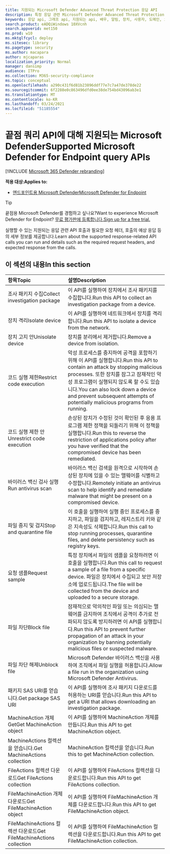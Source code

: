 ```yaml
---
title: 지원되는 Microsoft Defender Advanced Threat Protection 응답 API
description: 특정 응답 관련 Microsoft Defender Advanced Threat Protection API 호출에 대해 자세히 알아보습니다.
keywords: 응답 api, 그래프 api, 지원되는 api, 배우, 알림, 장치, 사용자, 도메인, ip, 파일
search.product: eADQiWindows 10XVcnh
search.appverid: met150
ms.prod: w10
ms.mktglfcycl: deploy
ms.sitesec: library
ms.pagetype: security
ms.author: macapara
author: mjcaparas
localization_priority: Normal
manager: dansimp
audience: ITPro
ms.collection: M365-security-compliance
ms.topic: conceptual
ms.openlocfilehash: a290c431f6d81b23896ddf77e7c7a47de378de22
ms.sourcegitcommit: 6f2288e0c863496dfd0ee38de754bd43096ab3e1
ms.translationtype: MT
ms.contentlocale: ko-KR
ms.lasthandoff: 03/24/2021
ms.locfileid: "51185554"
---
```

# <a name="supported-microsoft-defender-for-endpoint-query-apis"></a><span data-ttu-id="27a78-104">끝점 쿼리 API에 대해 지원되는 Microsoft Defender</span><span class="sxs-lookup"><span data-stu-id="27a78-104">Supported Microsoft Defender for Endpoint query APIs</span></span> 

[!INCLUDE [Microsoft 365 Defender rebranding](../../includes/microsoft-defender.md)]


<span data-ttu-id="27a78-105">**적용 대상:**</span><span class="sxs-lookup"><span data-stu-id="27a78-105">**Applies to:**</span></span>
- [<span data-ttu-id="27a78-106">엔드포인트용 Microsoft Defender</span><span class="sxs-lookup"><span data-stu-id="27a78-106">Microsoft Defender for Endpoint</span></span>](https://go.microsoft.com/fwlink/p/?linkid=2154037)

> [!TIP]
> <span data-ttu-id="27a78-107">끝점용 Microsoft Defender를 경험하고 싶나요?</span><span class="sxs-lookup"><span data-stu-id="27a78-107">Want to experience Microsoft Defender for Endpoint?</span></span> [<span data-ttu-id="27a78-108">무료 평가판에 등록합니다.</span><span class="sxs-lookup"><span data-stu-id="27a78-108">Sign up for a free trial.</span></span>](https://www.microsoft.com/microsoft-365/windows/microsoft-defender-atp?ocid=docs-wdatp-supported-response-apis-abovefoldlink) 

<span data-ttu-id="27a78-109">실행할 수 있는 지원되는 응답 관련 API 호출과 필요한 요청 헤더, 호출의 예상 응답 등의 세부 정보를 제공합니다.</span><span class="sxs-lookup"><span data-stu-id="27a78-109">Learn about the supported response-related API calls you can run and details such as the required request headers, and expected response from the calls.</span></span>

## <a name="in-this-section"></a><span data-ttu-id="27a78-110">이 섹션의 내용</span><span class="sxs-lookup"><span data-stu-id="27a78-110">In this section</span></span>
<span data-ttu-id="27a78-111">항목</span><span class="sxs-lookup"><span data-stu-id="27a78-111">Topic</span></span> | <span data-ttu-id="27a78-112">설명</span><span class="sxs-lookup"><span data-stu-id="27a78-112">Description</span></span>
:---|:---
<span data-ttu-id="27a78-113">조사 패키지 수집</span><span class="sxs-lookup"><span data-stu-id="27a78-113">Collect investigation package</span></span> | <span data-ttu-id="27a78-114">이 API를 실행하여 장치에서 조사 패키지를 수집합니다.</span><span class="sxs-lookup"><span data-stu-id="27a78-114">Run this API to collect an investigation package from a device.</span></span>
<span data-ttu-id="27a78-115">장치 격리</span><span class="sxs-lookup"><span data-stu-id="27a78-115">Isolate device</span></span> | <span data-ttu-id="27a78-116">이 API를 실행하여 네트워크에서 장치를 격리합니다.</span><span class="sxs-lookup"><span data-stu-id="27a78-116">Run this API to isolate a device from the network.</span></span>
<span data-ttu-id="27a78-117">장치 고지 안</span><span class="sxs-lookup"><span data-stu-id="27a78-117">Unisolate device</span></span> | <span data-ttu-id="27a78-118">장치를 분리에서 제거합니다.</span><span class="sxs-lookup"><span data-stu-id="27a78-118">Remove a device from isolation.</span></span> 
<span data-ttu-id="27a78-119">코드 실행 제한</span><span class="sxs-lookup"><span data-stu-id="27a78-119">Restrict code execution</span></span> | <span data-ttu-id="27a78-120">악성 프로세스를 중지하여 공격을 포함하기 위해 이 API를 실행합니다.</span><span class="sxs-lookup"><span data-stu-id="27a78-120">Run this API to contain an attack by stopping malicious processes.</span></span> <span data-ttu-id="27a78-121">또한 장치를 잠그고 잠재적인 악성 프로그램이 실행되지 않도록 할 수도 있습니다.</span><span class="sxs-lookup"><span data-stu-id="27a78-121">You can also lock down a device and prevent subsequent attempts of potentially malicious programs from running.</span></span>
<span data-ttu-id="27a78-122">코드 실행 제한 안</span><span class="sxs-lookup"><span data-stu-id="27a78-122">Unrestrict code execution</span></span> | <span data-ttu-id="27a78-123">손상된 장치가 수정된 것이 확인된 후 응용 프로그램 제한 정책을 되돌리기 위해 이 정책을 실행합니다.</span><span class="sxs-lookup"><span data-stu-id="27a78-123">Run this to reverse the restriction of applications policy after you have verified that the compromised device has been remediated.</span></span>
<span data-ttu-id="27a78-124">바이러스 백신 검사 실행</span><span class="sxs-lookup"><span data-stu-id="27a78-124">Run antivirus scan</span></span> | <span data-ttu-id="27a78-125">바이러스 백신 검색을 원격으로 시작하여 손상된 장치에 있을 수 있는 맬웨어를 식별하고 수정합니다.</span><span class="sxs-lookup"><span data-stu-id="27a78-125">Remotely initiate an antivirus scan to help identify and remediate malware that might be present on a compromised device.</span></span>
<span data-ttu-id="27a78-126">파일 중지 및 검지</span><span class="sxs-lookup"><span data-stu-id="27a78-126">Stop and quarantine file</span></span> |  <span data-ttu-id="27a78-127">이 호출을 실행하여 실행 중인 프로세스를 중지하고, 파일을 검지하고, 레지스트리 키와 같은 지속성도 삭제합니다.</span><span class="sxs-lookup"><span data-stu-id="27a78-127">Run this call to stop running processes, quarantine  files, and delete persistency such as registry keys.</span></span>
<span data-ttu-id="27a78-128">요청 샘플</span><span class="sxs-lookup"><span data-stu-id="27a78-128">Request sample</span></span> | <span data-ttu-id="27a78-129">특정 장치에서 파일의 샘플을 요청하려면 이 호출을 실행합니다.</span><span class="sxs-lookup"><span data-stu-id="27a78-129">Run this call to request a sample of a file from a specific device.</span></span> <span data-ttu-id="27a78-130">파일은 장치에서 수집되고 보안 저장소에 업로드됩니다.</span><span class="sxs-lookup"><span data-stu-id="27a78-130">The file will be collected from the device and uploaded to a secure storage.</span></span>
<span data-ttu-id="27a78-131">파일 차단</span><span class="sxs-lookup"><span data-stu-id="27a78-131">Block file</span></span> | <span data-ttu-id="27a78-132">잠재적으로 악의적인 파일 또는 의심되는 맬웨어를 금지하여 조직에서 공격이 추가로 전파되지 않도록 방지하려면 이 API를 실행합니다.</span><span class="sxs-lookup"><span data-stu-id="27a78-132">Run this API to prevent further propagation of an attack in your organization by banning potentially malicious files or suspected malware.</span></span> 
<span data-ttu-id="27a78-133">파일 차단 해제</span><span class="sxs-lookup"><span data-stu-id="27a78-133">Unblock file</span></span> | <span data-ttu-id="27a78-134">Microsoft Defender 바이러스 백신을 사용하여 조직에서 파일 실행을 허용합니다.</span><span class="sxs-lookup"><span data-stu-id="27a78-134">Allow a file run in the organization using Microsoft Defender Antivirus.</span></span>
<span data-ttu-id="27a78-135">패키지 SAS URI를 얻습니다.</span><span class="sxs-lookup"><span data-stu-id="27a78-135">Get package SAS URI</span></span> | <span data-ttu-id="27a78-136">이 API를 실행하여 조사 패키지 다운로드를 허용하는 URI를 얻습니다.</span><span class="sxs-lookup"><span data-stu-id="27a78-136">Run this API to get a URI that allows downloading an investigation package.</span></span>
<span data-ttu-id="27a78-137">MachineAction 개체 Get</span><span class="sxs-lookup"><span data-stu-id="27a78-137">Get MachineAction object</span></span> | <span data-ttu-id="27a78-138">이 API를 실행하여 MachineAction 개체를 만듭니다.</span><span class="sxs-lookup"><span data-stu-id="27a78-138">Run this API to get MachineAction object.</span></span>
<span data-ttu-id="27a78-139">MachineActions 컬렉션을 얻습니다.</span><span class="sxs-lookup"><span data-stu-id="27a78-139">Get MachineActions collection</span></span> | <span data-ttu-id="27a78-140">MachineAction 컬렉션을 얻습니다.</span><span class="sxs-lookup"><span data-stu-id="27a78-140">Run this to get MachineAction collection.</span></span>
<span data-ttu-id="27a78-141">FileActions 컬렉션 다운로드</span><span class="sxs-lookup"><span data-stu-id="27a78-141">Get FileActions collection</span></span> | <span data-ttu-id="27a78-142">이 API를 실행하여 FileActions 컬렉션을 다운로드합니다.</span><span class="sxs-lookup"><span data-stu-id="27a78-142">Run this API to get FileActions collection.</span></span>
<span data-ttu-id="27a78-143">FileMachineAction 개체 다운로드</span><span class="sxs-lookup"><span data-stu-id="27a78-143">Get FileMachineAction object</span></span> | <span data-ttu-id="27a78-144">이 API를 실행하여 FileMachineAction 개체를 다운로드합니다.</span><span class="sxs-lookup"><span data-stu-id="27a78-144">Run this API to get FileMachineAction object.</span></span>
<span data-ttu-id="27a78-145">FileMachineActions 컬렉션 다운로드</span><span class="sxs-lookup"><span data-stu-id="27a78-145">Get FileMachineActions collection</span></span> | <span data-ttu-id="27a78-146">이 API를 실행하여 FileMachineAction 컬렉션을 다운로드합니다.</span><span class="sxs-lookup"><span data-stu-id="27a78-146">Run this API to get FileMachineAction collection.</span></span>
